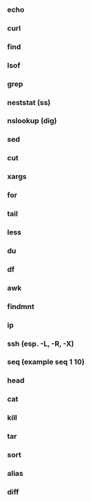 ### echo

### curl

### find

### lsof

### grep

### neststat (ss)

### nslookup (dig)

### sed

### cut

### xargs

### for

### tail

### less

### du

### df

### awk

### findmnt

### ip

### ssh (esp. -L, -R, -X)

### seq (example seq 1 10)

### head

### cat

### kill

### tar

### sort

### alias

### diff
